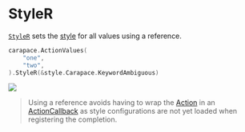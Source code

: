 # StyleR

[`StyleR`] sets the [style](https://pkg.go.dev/github.com/carapace-sh/carapace/pkg/style) for all values using a reference.

```go
carapace.ActionValues(
	"one",
	"two",
).StyleR(&style.Carapace.KeywordAmbiguous)
```

![](./styleR.cast)

> Using a reference avoids having to wrap the [Action] in an [ActionCallback] as style configurations are not yet loaded
> when registering the completion.

[Action]:../action.md
[ActionCallback]:../defaultActions/actionCallback.md
[`StyleR`]: https://pkg.go.dev/github.com/carapace-sh/carapace#Action.StyleR
